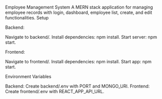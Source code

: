 Employee Management System
A MERN stack application for managing employee records with login, dashboard, employee list, create, and edit functionalities.
Setup

Backend:

Navigate to backend/.
Install dependencies: npm install.
Start server: npm start.


Frontend:

Navigate to frontend/.
Install dependencies: npm install.
Start app: npm start.



Environment Variables

Backend: Create backend/.env with PORT and MONGO_URI.
Frontend: Create frontend/.env with REACT_APP_API_URL.

